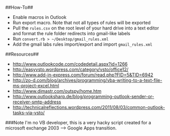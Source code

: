 ##How-To##
* Enable macros in Outlook
* Run export macro. Note that not all types of rules will be exported
* Pull the `rules.csv` on the root level of your hard drive into a text editor and format the rule folder redirects into gmail-like labels
* Run `convert.rb > ~/Desktop/gmail_rules.xml`
* Add the gmail labs rules import/export and import `gmail_rules.xml`

##Resources##

* <http://www.outlookcode.com/codedetail.aspx?id=1266>
* <http://easyvsto.wordpress.com/category/vsto/office12/>
* <http://www.add-in-express.com/forum/read.php?FID=5&TID=6942>
* <http://zo-d.com/blog/archives/programming/vba-writing-to-a-text-file-ms-project-excel.html>
* <http://www.dimastr.com/outspy/home.htm>
* <http://www.outlooksharp.de/blog/programming-outlook-sender-or-receiver-smtp-address>
* <http://technicalreflections.wordpress.com/2011/08/03/common-outlook-tasks-via-vsto/>

###Note
I'm no VB developer, this is a very hacky script created for a microsoft exchange 2003 --> Google Apps transition. 